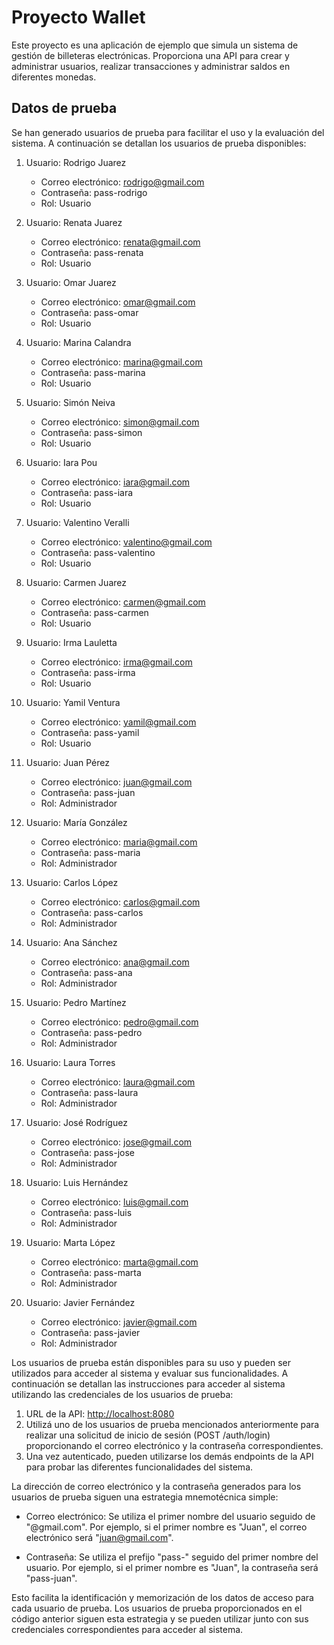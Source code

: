 # Proyecto Wallet

Este proyecto es una aplicación de ejemplo que simula un sistema de gestión de billeteras electrónicas. Proporciona una API para crear y administrar usuarios, realizar transacciones y administrar saldos en diferentes monedas.

## Datos de prueba

Se han generado usuarios de prueba para facilitar el uso y la evaluación del sistema. A continuación se detallan los usuarios de prueba disponibles:

1. Usuario: Rodrigo Juarez
    - Correo electrónico: rodrigo@gmail.com
    - Contraseña: pass-rodrigo
    - Rol: Usuario

2. Usuario: Renata Juarez
    - Correo electrónico: renata@gmail.com
    - Contraseña: pass-renata
    - Rol: Usuario

3. Usuario: Omar Juarez
    - Correo electrónico: omar@gmail.com
    - Contraseña: pass-omar
    - Rol: Usuario

4. Usuario: Marina Calandra
    - Correo electrónico: marina@gmail.com
    - Contraseña: pass-marina
    - Rol: Usuario

5. Usuario: Simón Neiva
    - Correo electrónico: simon@gmail.com
    - Contraseña: pass-simon
    - Rol: Usuario

6. Usuario: Iara Pou
    - Correo electrónico: iara@gmail.com
    - Contraseña: pass-iara
    - Rol: Usuario

7. Usuario: Valentino Veralli
    - Correo electrónico: valentino@gmail.com
    - Contraseña: pass-valentino
    - Rol: Usuario

8. Usuario: Carmen Juarez
    - Correo electrónico: carmen@gmail.com
    - Contraseña: pass-carmen
    - Rol: Usuario

9. Usuario: Irma Lauletta
    - Correo electrónico: irma@gmail.com
    - Contraseña: pass-irma
    - Rol: Usuario

10. Usuario: Yamil Ventura
    - Correo electrónico: yamil@gmail.com
    - Contraseña: pass-yamil
    - Rol: Usuario

11. Usuario: Juan Pérez
    - Correo electrónico: juan@gmail.com
    - Contraseña: pass-juan
    - Rol: Administrador

12. Usuario: María González
    - Correo electrónico: maria@gmail.com
    - Contraseña: pass-maria
    - Rol: Administrador

13. Usuario: Carlos López
    - Correo electrónico: carlos@gmail.com
    - Contraseña: pass-carlos
    - Rol: Administrador

14. Usuario: Ana Sánchez
    - Correo electrónico: ana@gmail.com
    - Contraseña: pass-ana
    - Rol: Administrador

15. Usuario: Pedro Martínez
    - Correo electrónico: pedro@gmail.com
    - Contraseña: pass-pedro
    - Rol: Administrador

16. Usuario: Laura Torres
    - Correo electrónico: laura@gmail.com
    - Contraseña: pass-laura
    - Rol: Administrador

17. Usuario: José Rodríguez
    - Correo electrónico: jose@gmail.com
    - Contraseña: pass-jose
    - Rol: Administrador

18. Usuario: Luis Hernández
    - Correo electrónico: luis@gmail.com
    - Contraseña: pass-luis
    - Rol: Administrador

19. Usuario: Marta López
    - Correo electrónico: marta@gmail.com
    - Contraseña: pass-marta
    - Rol: Administrador

20. Usuario: Javier Fernández
    - Correo electrónico: javier@gmail.com
    - Contraseña: pass-javier
    - Rol: Administrador

Los usuarios de prueba están disponibles para su uso y pueden ser utilizados para acceder al sistema y evaluar sus funcionalidades. A continuación se detallan las instrucciones para acceder al sistema utilizando las credenciales de los usuarios de prueba:

1. URL de la API: [http://localhost:8080](http://localhost:8080)
2. Utilizá uno de los usuarios de prueba mencionados anteriormente para realizar una solicitud de inicio de sesión (POST /auth/login) proporcionando el correo electrónico y la contraseña correspondientes.
3. Una vez autenticado, pueden utilizarse los demás endpoints de la API para probar las diferentes funcionalidades del sistema.

La dirección de correo electrónico y la contraseña generados para los usuarios de prueba siguen una estrategia mnemotécnica simple:

- Correo electrónico: Se utiliza el primer nombre del usuario seguido de "@gmail.com". Por ejemplo, si el primer nombre es "Juan", el correo electrónico será "juan@gmail.com".

- Contraseña: Se utiliza el prefijo "pass-" seguido del primer nombre del usuario. Por ejemplo, si el primer nombre es "Juan", la contraseña será "pass-juan".

Esto facilita la identificación y memorización de los datos de acceso para cada usuario de prueba. Los usuarios de prueba proporcionados en el código anterior siguen esta estrategia y se pueden utilizar junto con sus credenciales correspondientes para acceder al sistema.